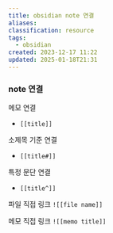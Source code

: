```yaml
---
title: obsidian note 연결
aliases: 
classification: resource
tags:
  - obsidian
created: 2023-12-17 11:22
updated: 2025-01-18T21:31
---
```


### note 연결

메모 연결
- `[[title]]`

소제목 기준 연결
- `[[title#]]`

특정 문단 연결
- `[[title^]]`

파일 직접 링크
`![[file name]]`

메모 직접 링크
`![[memo title]]`
